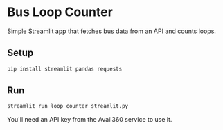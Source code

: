 # Bus Loop Counter

Simple Streamlit app that fetches bus data from an API and counts loops. 

## Setup

```bash
pip install streamlit pandas requests
```

## Run

```bash
streamlit run loop_counter_streamlit.py
```

You'll need an API key from the Avail360 service to use it. 